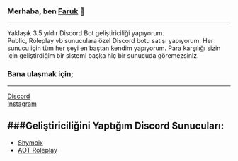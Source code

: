 ### Merhaba, ben [Faruk](https://discord.gg/qCdf85YtRB) 👋
---

Yaklaşık 3.5 yıldır Discord Bot geliştiriciliği yapıyorum. 
<br>
Public, Roleplay vb sunuculara özel Discord botu satışı yapıyorum. Her sunucu için tüm her şeyi en baştan kendim yapıyorum. Para karşılığı sizin için geliştirdiğim bir sistemi başka hiç bir sunucuda göremezsiniz.

### Bana ulaşmak için;
---
[Discord](https://discord.gg/qCdf85YtRB)
<br>
[Instagram](https://www.instagram.com/faaruukq)

###Geliştiriciliğini Yaptığım Discord Sunucuları:
---
- [Shymoix](https://discord.gg/qCdf85YtRB)
- [AOT Roleplay](https://discord.gg/PT5kwr5d77)

<!--
**Shymoix/Shymoix** is a ✨ _special_ ✨ repository because its `README.md` (this file) appears on your GitHub profile.

Here are some ideas to get you started:

- 🔭 I’m currently working on ...
- 🌱 I’m currently learning ...
- 👯 I’m looking to collaborate on ...
- 🤔 I’m looking for help with ...
- 💬 Ask me about ...
- 📫 How to reach me: ...
- 😄 Pronouns: ...
- ⚡ Fun fact: ...
-->
